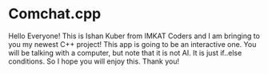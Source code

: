 # Comchat.cpp

Hello Everyone! This is Ishan Kuber from IMKAT Coders and I am bringing to you my newest C++ project! This app is going to be an interactive one. You will be talking with a computer, but note that it is not AI. It is just if..else conditions. So I hope you will enjoy this. Thank you!
